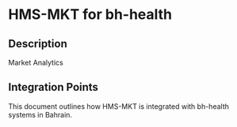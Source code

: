 # HMS-MKT for bh-health

## Description

Market Analytics

## Integration Points

This document outlines how HMS-MKT is integrated with bh-health systems in Bahrain.

